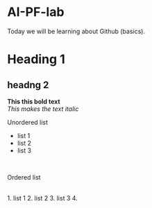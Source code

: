 # AI-PF-lab
Today we will be learning about Github (basics).
# Heading 1
## headng 2
**This this bold text**
<br/>
_This makes the text italic_

Unordered list
- list 1
- list 2
- list 3
<br/>

Ordered list

<br/>
1. list 1
2. list 2
3. list 3
4. 
   
